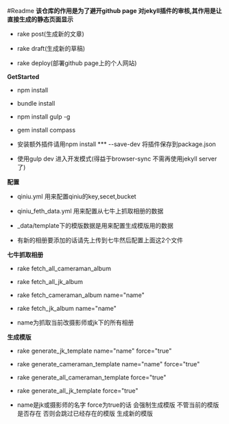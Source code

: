 #Readme
**该仓库的作用是为了避开github page 对jekyll插件的审核,其作用是让直接生成的静态页面显示**

* rake post(生成新的文章)

* rake draft(生成新的草稿)

* rake deploy(部署github page上的个人网站)


**GetStarted**
* npm install

* bundle install

* npm install gulp -g

* gem install compass

* 安装额外插件请用npm install *** --save-dev 将插件保存到package.json

* 使用gulp dev 进入开发模式(得益于browser-sync 不需再使用jekyll server了)

**配置**

* qiniu.yml 用来配置qiniu的key,secet,bucket

* qiniu_feth_data.yml 用来配置从七牛上抓取相册的数据

* _data/template下的模版数据是用来配置生成模版用的数据

* 有新的相册要添加的话请先上传到七牛然后配置上面这2个文件

**七牛抓取相册**

* rake fetch_all_cameraman_album

* rake fetch_all_jk_album

* rake fetch_cameraman_album name="name"

* rake fetch_jk_album name="name"

* name为抓取当前改摄影师或jk下的所有相册

**生成模版**

* rake generate_jk_template name="name" force="true"

* rake generate_cameraman_template name="name" force="true"

* rake generate_all_cameraman_template force="true"

* rake generate_all_jk_template force="true"

* name是jk或摄影师的名字 force为true的话 会强制生成模版 不管当前的模版是否存在 否则会跳过已经存在的模版 生成新的模版
